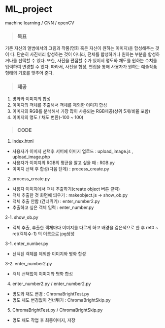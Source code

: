 # ML_project
machine learning / CNN / openCV


>### 목표
기존 자신의 앨범에서의 그림과 작품(명화 혹은 자신이 원하는 이미지)을 합성해주는 것이
다. 단순히 사진끼리 합성하는 것이 아니라, 전체를 합성하거나 원하는 부분을 합성하거나를
선택할 수 있다. 또한, 사진을 편집할 수가 있어서 명도와 채도를 원하는 수치를 입력하여
변경할 수 있다.
따라서, 사진을 합성, 편집을 통해 사용자가 원하는 예술작품 형태의 기호를 맞추어 준다.

>### 제공
1. 명화와 이미지의 합성
2. 이미지의 객체를 추출해서 객체를 제외한 이미지 합성
3. 이미지의 RGB를 분석해서 가장 많이 사용되는 RGB제공(상위 5개/비율 포함)
4. 이미지의 명도 / 채도 변환(-100 ~ 100)

>###  CODE
1. index.html
- 사용자가 이미지 선택후 서버에 이미지 업로드 : upload_image.js , upload_image.php
- 사용자가 이미지의 RGB의 평균을 알고 싶을 때 : RGB.py
- 이미지 선택 후 합성(다음 단계) : process_create.py

2. process_create.py
- 사용자 이미지에서 객체 추출하기(create object 버튼 클릭)
- 객체 추출한 것 화면에 띄우기 : makeobject.js -> show_ob.py
- 객체 추출 안함 (건너뛰기) : enter_number2.py
- 추출하고 싶은 객체 입력 : enter_number.py

2-1. show_ob.py
- 객체 추출, 추출한 객체마다 이미지를 다르게 하고 배경을 검은색으로 한 후 ret0 ~ ret(객체수-1) 의 이름으로 jpg생성

3-1. enter_number.py
- 선택된 객체를 제외한 이미지와 명화 합성

3-2. enter_number2.py
- 객체 선택없이 이미지와 명화 합성


4. enter_number2.py / enter_number2.py 
- 명도와 채도 변경 : ChromaBrightTest.py
- 명도 채도 변경없이 건너뛰기 : ChromaBrightSkip.py


5. ChromaBrightTest.py / ChromaBrightSkip.py
- 명도 채도 작업 후 최종이미지, 저장




